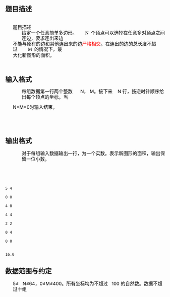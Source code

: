 ## 题目描述

<p class="MsoNormal" align="left" style="margin: 0cm -1.1pt 0pt 0cm; line-height: 10pt; text-align: left; mso-line-height-rule: exactly; mso-layout-grid-align: none"><span lang="EN-US" style="font-size: 10pt; color: black; mso-bidi-font-size: 12.0pt; mso-font-kerning: 0pt"><font face="Times New Roman"><span style="mso-spacerun: yes"> </span><o:p></o:p></font></span></p>
<p class="MsoNormal" align="left" style="margin: 0cm -1.1pt 0pt 0cm; line-height: 4pt; text-align: left; mso-line-height-rule: exactly; mso-layout-grid-align: none"><span lang="EN-US" style="font-size: 10pt; color: black; mso-bidi-font-size: 12.0pt; mso-font-kerning: 0pt"><font face="Times New Roman"><span style="mso-spacerun: yes"> </span><o:p></o:p></font></span></p>
<p class="MsoNormal" align="left" style="margin: 0cm -3pt 0pt 18pt; line-height: 13.5pt; text-align: left; mso-line-height-rule: exactly; mso-layout-grid-align: none"><span style="font-size: 11pt; color: black; font-family: 宋体; mso-bidi-font-size: 12.0pt; mso-hansi-font-family: 'Times New Roman'; mso-font-kerning: 0pt">题目描述</span><span lang="EN-US" style="font-size: 11pt; color: black; font-family: Calibri; mso-bidi-font-size: 12.0pt; mso-font-kerning: 0pt"> <o:p></o:p></span></p>
<p class="MsoNormal" align="left" style="margin: 0.5pt -3pt 0pt 39pt; line-height: 13pt; text-align: left; mso-line-height-rule: exactly; mso-layout-grid-align: none; tab-stops: 165.35pt 174.75pt"><span style="font-size: 11pt; color: black; font-family: 宋体; mso-bidi-font-size: 12.0pt; mso-hansi-font-family: 'Times New Roman'; mso-font-kerning: 0pt">给定一个任意简单多边形。</span><span lang="EN-US" style="font-size: 11pt; color: black; font-family: Calibri; mso-bidi-font-size: 12.0pt; mso-font-kerning: 0pt"><span style="mso-tab-count: 1">       </span>N</span><span lang="EN-US" style="font-size: 11pt; color: black; font-family: 宋体; mso-bidi-font-size: 12.0pt; mso-hansi-font-family: Calibri; mso-font-kerning: 0pt"><span style="mso-tab-count: 1">  </span></span><span style="font-size: 11pt; color: black; font-family: 宋体; mso-bidi-font-size: 12.0pt; mso-hansi-font-family: Calibri; mso-font-kerning: 0pt">个顶点可以选择在任意多对顶点之间连边，要求连出来边<span lang="EN-US"><o:p></o:p></span></span></p>
<p class="MsoNormal" align="left" style="margin: 0cm -3pt 0pt 18pt; line-height: 13pt; text-align: left; mso-line-height-rule: exactly; mso-layout-grid-align: none; tab-stops: 360.05pt 372.55pt"><span style="font-size: 11pt; color: black; font-family: 宋体; mso-bidi-font-size: 12.0pt; mso-hansi-font-family: 'Times New Roman'; mso-font-kerning: 0pt">不能与原有的边和其他连出来的边</span><span style="font-size: 11pt; color: red; font-family: 宋体; mso-bidi-font-size: 12.0pt; mso-hansi-font-family: 'Times New Roman'; mso-font-kerning: 0pt">严格相交</span><span style="font-size: 11pt; color: black; font-family: 宋体; mso-bidi-font-size: 12.0pt; mso-hansi-font-family: 'Times New Roman'; mso-font-kerning: 0pt">。在连出的边的总长度不超过</span><span lang="EN-US" style="font-size: 11pt; color: black; font-family: Calibri; mso-bidi-font-size: 12.0pt; mso-font-kerning: 0pt"><span style="mso-tab-count: 1">         </span>M</span><span lang="EN-US" style="font-size: 11pt; color: black; font-family: 宋体; mso-bidi-font-size: 12.0pt; mso-hansi-font-family: Calibri; mso-font-kerning: 0pt"><span style="mso-tab-count: 1">  </span></span><span style="font-size: 11pt; color: black; font-family: 宋体; mso-bidi-font-size: 12.0pt; mso-hansi-font-family: Calibri; mso-font-kerning: 0pt">的情况下，最<span lang="EN-US"><o:p></o:p></span></span></p>
<p class="MsoNormal" align="left" style="margin: 0.5pt -3pt 0pt 18pt; line-height: 13.5pt; text-align: left; mso-line-height-rule: exactly; mso-layout-grid-align: none"><span style="font-size: 11pt; color: black; font-family: 宋体; mso-bidi-font-size: 12.0pt; mso-hansi-font-family: 'Times New Roman'; mso-font-kerning: 0pt">大化新图形的面积。</span><span lang="EN-US" style="font-size: 11pt; color: black; font-family: Calibri; mso-bidi-font-size: 12.0pt; mso-font-kerning: 0pt"> <o:p></o:p></span></p>
<p class="MsoNormal" align="left" style="margin: 0cm -1.1pt 0pt 0cm; line-height: 10pt; text-align: left; mso-line-height-rule: exactly; mso-layout-grid-align: none"><span lang="EN-US" style="font-size: 10pt; color: black; mso-bidi-font-size: 12.0pt; mso-font-kerning: 0pt"><font face="Times New Roman"><span style="mso-spacerun: yes"> </span><o:p></o:p></font></span></p>
<p class="MsoNormal" align="left" style="margin: 0cm -1.1pt 0pt 0cm; line-height: 6pt; text-align: left; mso-line-height-rule: exactly; mso-layout-grid-align: none"><span lang="EN-US" style="font-size: 10pt; color: black; mso-bidi-font-size: 12.0pt; mso-font-kerning: 0pt"><font face="Times New Roman"><span style="mso-spacerun: yes"> </span><o:p></o:p></font></span></p>
<p></p>

## 输入格式

<div style="margin: 0.5pt -3pt 0pt 39pt; line-height: 13pt; text-align: left" align="left">
 <span style="font-size: 11pt; color: black">每组数据第一行两个整数</span><span style="font-size: 11pt; color: black">      N</span><span style="font-size: 11pt; color: black">，</span><span style="font-size: 11pt; color: black"> M</span><span style="font-size: 11pt; color: black">。接下来</span><span style="font-size: 11pt; color: black">    N</span><span style="font-size: 11pt; color: black"> </span><span style="font-size: 11pt; color: black">行，按逆时针顺序给出每个顶点的坐标。当</span>
</div>
<div style="margin: 0cm -1.1pt 0pt 18pt; line-height: 13.5pt; text-align: left" align="left">
 <span style="font-size: 11pt; color: black">N=M=0</span><span style="font-size: 11pt; color: black">时输入结束。</span><span style="font-size: 11pt; color: black"> </span>
</div>
<div style="margin: 0cm -1.1pt 0pt 0cm; line-height: 10pt" align="left">
 <span style="font-size: 10pt; color: black"> </span>
</div>
<div style="margin: 0cm -1.1pt 0pt 0cm; line-height: 8pt" align="left">
 <span style="font-size: 10pt; color: black"> </span>
</div>

## 输出格式

<div style="margin: 0cm -3pt 0pt 39pt; line-height: 13.5pt; text-align: left" align="left">
 <span style="font-size: 11pt; color: black">对于每组输入数据输出一行，为一个实数。表示新图形的面积，输出保留一位小数。</span><span style="font-size: 11pt; color: black">   </span>
</div>
<div style="margin: 0cm -1.1pt 0pt 0cm; line-height: 10pt" align="left">
 <span style="font-size: 10pt; color: black"> </span>
</div>
<div style="margin: 0cm -1.1pt 0pt 0cm; line-height: 6pt" align="left">
 <span style="font-size: 10pt; color: black"> </span>
</div>

```input1
5 4
0 0
4 0
4 4
2 2
0 4
0 0
```
```output1
16.0
```
## 数据范围与约定

<div style="margin: 0cm -3pt 0pt 18pt; line-height: 13.5pt" align="left">
 <span style="font-size: 11pt; color: black">5</span><span style="font-size: 11pt; color: black">≤</span><span style="font-size: 11pt; color: black">   N</span><span style="font-size: 11pt; color: black">≤</span><span style="font-size: 11pt; color: black; letter-spacing: 0.05pt">64</span><span style="font-size: 11pt; color: black">，</span><span style="font-size: 11pt; color: black">0</span><span style="font-size: 11pt; color: black">≤</span><span style="font-size: 11pt; color: black">M</span><span style="font-size: 11pt; color: black">≤</span><span style="font-size: 11pt; color: black">400</span><span style="font-size: 11pt; color: black">。所有坐标均为不超过</span><span style="font-size: 11pt; color: black; letter-spacing: -0.05pt">   100</span><span style="font-size: 11pt; color: black"> </span><span style="font-size: 11pt; color: black">的自然数。数据不超过十组</span>
</div>
<br>
<p></p>

